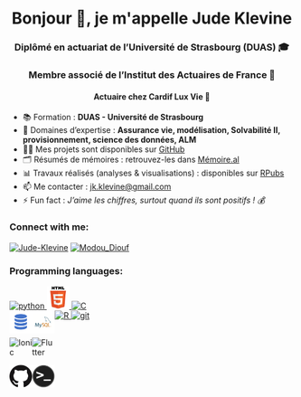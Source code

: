 <h1 align="center">Bonjour 👋, je m'appelle Jude Klevine</h1>
<h3 align="center">Diplômé en actuariat de l’Université de Strasbourg (DUAS) 🎓</h3>
<h3 align="center">Membre associé de l’Institut des Actuaires de France 📘</h3>
<h4 align="center">Actuaire chez Cardif Lux Vie 🧮</h4>

<ul>
  <li>📚 Formation : <strong>DUAS - Université de Strasbourg</strong></li>
  <li>🌱 Domaines d’expertise : <strong>Assurance vie, modélisation, Solvabilité II, provisionnement, science des données, ALM</strong></li>
  <li>👨‍💻 Mes projets sont disponibles sur <a href="https://github.com/JudeKlevine?tab=repositories" target="_blank">GitHub</a></li>
  <li>🗂️ Résumés de mémoires : retrouvez-les dans <a href="https://github.com/JudeKLevine/M-moires" target="_blank">Mémoire.al</a></li>
  <li>📊 Travaux réalisés (analyses & visualisations) : disponibles sur <a href="https://rpubs.com/JKLEVINE" target="_blank">RPubs</a></li>
  <li>📫 Me contacter : <a href="mailto:jk.klevine@gmail.com">jk.klevine@gmail.com</a></li>
  <li>⚡ Fun fact : <em>J’aime les chiffres, surtout quand ils sont positifs ! 💰</em></li>
</ul>





<h3 align="left">Connect with me:</h3>
<p align="left">
<a href="https://www.linkedin.com/in/jude-klevine-42158121b" target="blank"><img align="center" src="https://upload.wikimedia.org/wikipedia/commons/thumb/e/e6/729101_linkedin_icon.png/640px-729101_linkedin_icon.png" alt="Jude-Klevine" height="30" width="40" /></a>
<a href="https://api.whatsapp.com/send?phone=+33 6 41 93 28 10&text=Contactez moi" target="blank"><img align="center" src="https://upload.wikimedia.org/wikipedia/commons/6/6b/WhatsApp.svg" alt="Modou_Diouf" height="30" width="40" /></a>
</p>

<h3 align="left">Programming languages:</h3>
<p align="left">

<a href="https://www.python.org/" target="_blank"> <img src="https://upload.wikimedia.org/wikipedia/commons/thumb/c/c3/Python-logo-notext.svg/165px-Python-logo-notext.svg.png" alt="python" width="40" height="40"/> </a>
<a href="https://www.w3.org/html/" target="_blank"> <img src="https://raw.githubusercontent.com/devicons/devicon/master/icons/html5/html5-original-wordmark.svg" alt="html5" width="40" height="40"/> </a> 
<a href="https://isocpp.org/" target="_blank"> <img src="https://upload.wikimedia.org/wikipedia/commons/thumb/1/18/ISO_C%2B%2B_Logo.svg/306px-ISO_C%2B%2B_Logo.svg.png" alt="C" width="40" height="40"/> 
</a>
<br>
<a href="https://www.r-project.org/" target="_blank"> <img src="https://upload.wikimedia.org/wikipedia/commons/thumb/1/1b/R_logo.svg/724px-R_logo.svg.png" alt="R" width="40" height="40"/> </a>
<a href="https://git-scm.com/" target="_blank"> <img src="https://www.vectorlogo.zone/logos/git-scm/git-scm-icon.svg" alt="git" width="40" height="40"/> </a>
<img align="left" alt="SQL" width="40" height="40" src="https://raw.githubusercontent.com/github/explore/80688e429a7d4ef2fca1e82350fe8e3517d3494d/topics/sql/sql.png" />
<img align="left" alt="MySQL" width="40" height="40" src="https://raw.githubusercontent.com/github/explore/80688e429a7d4ef2fca1e82350fe8e3517d3494d/topics/mysql/mysql.png" />

<br/>

<img align="left" alt="Ionic" width="40" height="40" src="https://pbs.twimg.com/profile_images/1148952014036054016/xxv7lLvp_400x400.jpg" />
<img align="left" alt="Flutter" width="40" height="40" src="https://miro.medium.com/max/1000/1*ilC2Aqp5sZd1wi0CopD1Hw.png" />

<br/> <br/>
  <img align="left" alt="GitHub" width="40" height="40"    src="https://raw.githubusercontent.com/github/explore/78df643247d429f6cc873026c0622819ad797942/topics/github/github.png" />
  <img align="left" alt="Terminal" width="40" height="40"   src="https://raw.githubusercontent.com/github/explore/80688e429a7d4ef2fca1e82350fe8e3517d3494d/topics/terminal/terminal.png" />

</p>
